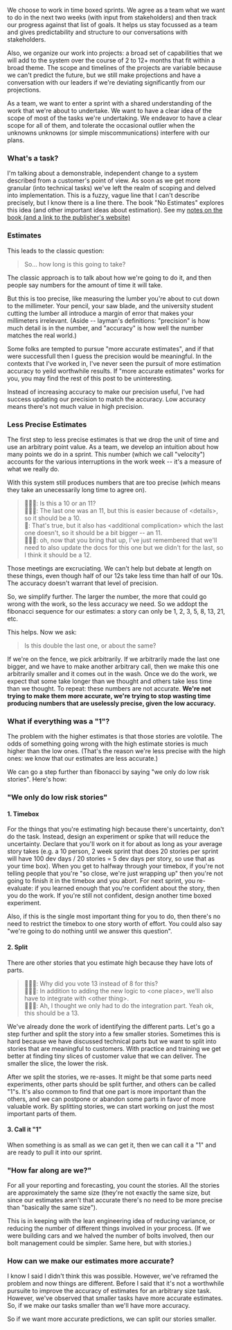 We choose to work in time boxed sprints. We agree as a team what we want to do
in the next two weeks (with input from stakeholders) and then track our progress
against that list of goals. It helps us stay focussed as a team and gives
predictability and structure to our conversations with stakeholders.

Also, we organize our work into projects: a broad set of capabilities that we
will add to the system over the course of 2 to 12+ months that fit within a
broad theme. The scope and timelines of the projects are variable because we
can't predict the future, but we still make projections and have a conversation
with our leaders if we're deviating significantly from our projections.

As a team, we want to enter a sprint with a shared understanding of the work
that we're about to undertake. We want to have a clear idea of the scope of most
of the tasks we're undertaking. We endeavor to have a clear scope for all of
them, and tolerate the occasional outlier when the unknowns unknowns (or simple
miscommunications) interfere with our plans. 

### What's a task?

I'm talking about a demonstrable, independent change to a system described from
a customer's point of view. As soon as we get more granular (into technical
tasks) we've left the realm of scoping and delved into implementation. This is a
fuzzy, vague line that I can't describe precisely, but I know there is a line
there. The book "No Estimates" explores this idea (and other important ideas
about estimation). See my [notes on the book (and a link to the publisher's
website)](/blog/no-estimates.html)

### Estimates

This leads to the classic question:

> So... how long is this going to take?

The classic approach is to talk about how we're going to do it, and then people
say numbers for the amount of time it will take.

But this is too precise, like measuring the lumber you're about to cut down to
the millimeter. Your pencil, your saw blade, and the university
student cutting the lumber all introduce a margin of error that makes your
millimeters irrelevant. (Aside -- layman's definitions: "precision" is how much
detail is in the number, and "accuracy" is how well the number matches the real
world.)

Some folks are tempted to pursue "more accurate estimates", and if that were
successfull then I guess the precision would be meaningful. In the contexts that
I've worked in, I've never seen the pursuit of more estimation accuracy to yeild
worthwhile results. If "more accurate estimates" works for you, you may find the
rest of this post to be uninteresting. 

Instead of increasing accuracy to make our precision useful, I've had success
updating our precision to match the accuracy. Low accuracy means there's not
much value in high precision. 

### Less Precise Estimates

The first step to less precise estimates is that we drop the unit of time and 
use an arbitrary point value. As a team, we develop an intuition about how many
points we do in a sprint. This number (which we call "velocity") accounts for
the various interruptions in the work week -- it's a measure of what we really
do.

With this system still produces numbers that are too precise (which means they
take an unecessarily long time to agree on).

> 🧑🏽‍🦱: Is this a 10 or an 11?  
> 🧑🏻‍🦰: The last one was an 11, but this is easier because of &lt;details>, so it
> should be a 10.  
> 👩: That's true, but it also has &lt;additional complication> which the last one
> doesn't, so it should be a bit bigger -- an 11.  
> 🧑🏽‍🦱: oh, now that you bring that up, I've just remembered that we'll need to
> also update the docs for this one but we didn't for the last, so I think it
> should be a 12.  

Those meetings are excruciating. We can't help but debate at length on these
things, even though half of our 12s take less time than half of our 10s. The
accuracy doesn't warrant that level of precision.

So, we simplify further. The larger the number, the more that could go wrong
with the work, so the less accuracy we need. So we addopt the fibonacci sequence
for our estimates: a story can only be 1, 2, 3, 5, 8, 13, 21, etc.

This helps. Now we ask:

> Is this double the last one, or about the same?

If we're on the fence, we pick arbitrarily. If we arbitrarily made the last one
bigger, and we have to make another arbitrary call, then we make this one
arbitrarily smaller and it comes out in the wash. Once we do the work, we expect
that some take longer than we thought and others take less time than we thought.
To repeat: these numbers are not accurate. **We're not trying to make them more
accurate, we're trying to stop wasting time producing numbers that are
uselessly precise, given the low accuracy.**

### What if everything was a "1"?

The problem with the higher estimates is that those stories are volotile. The
odds of something going wrong with the high estimate stories is much higher than
the low ones. (That's the reason we're less precise with the high ones: we know
that our estimates are less accurate.)

We can go a step further than fibonacci by saying "we only do low risk stories".
Here's how:

### "We only do low risk stories"

#### 1. Timebox

For the things that you're estimating high because there's uncertainty, don't do
the task. Instead, design an experiment or spike that will reduce the
uncertainty. Declare that you'll work on it for about as long as your average
story takes (e.g. a 10 person, 2 week sprint that does 20 stories per sprint
will have 100 dev days / 20 stories = 5 dev days per story, so use that as your
time box). When you get to halfway through your timebox, if you're not telling
people that you're "so close, we're just wrapping up" then you're not going to
finish it in the timebox and you abort. For next sprint, you re-evaluate: if you
learned enough that you're confident about the story, then you do the work. If
you're still not confident, design another time boxed experiment. 

Also, if this is the single most important thing for you to do, then there's no
need to restrict the timebox to one story worth of effort. You could also say
"we're going to do nothing until we answer this question".

#### 2. Split

There are other stories that you estimate high because they have lots of parts. 

> 🧑🏽‍🦱: Why did you vote 13 instead of 8 for this?  
> 🧑🏻‍🦰: In addition to adding the new logic to &lt;one place>, we'll also have to
> integrate with &lt;other thing>.  
> 🧑🏽‍🦱: Ah, I thought we only had to do the integration part. Yeah ok, this should
> be a 13.  

We've already done the work of identifying the different parts. Let's go a step
further and split the story into a few smaller stories. Sometimes this is hard
because we have discussed technical parts but we want to split into stories that
are meaningful to customers. With practice and training we get better at finding
tiny slices of customer value that we can deliver. The smaller the slice, the
lower the risk.

After we split the stories, we re-asses. It might be that some parts need
experiments, other parts should be split further, and others can be called "1"s.
It's also common to find that one part is more important than the others, and we
can postpone or abandon some parts in favor of more valuable work. By splitting
stories, we can start working on just the most important parts of them. 

#### 3. Call it "1"

When something is as small as we can get it, then we can call it a "1" and
are ready to pull it into our sprint.

### "How far along are we?"

For all your reporting and forecasting, you count the stories. All the stories
are approximately the same size (they're not exactly the same size, but since
our estimates aren't that accurate there's no need to be more precise than
"basically the same size"). 

This is in keeping with the lean engineering idea of reducing variance, or
reducing the number of different things involved in your process. (If we were
building cars and we halved the number of bolts involved, then our bolt
management could be simpler. Same here, but with stories.)

### How can we make our estimates more accurate?

I know I said I didn't think this was possible. However, we've reframed the
problem and now things are different. Before I said that it's not a worthwhile
pursuite to improve the accuracy of estimates for an arbitrary size task.
However, we've observed that smaller tasks have more accurate estimates. So, if
we make our tasks smaller than we'll have more accuracy.

So if we want more accurate predictions, we can split our stories smaller.





